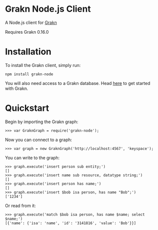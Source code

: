 # Grakn Node.js Client

A Node.js client for [Grakn](https://grakn.ai)

Requires Grakn 0.16.0

# Installation

To install the Grakn client, simply run:

```
npm install grakn-node
```

You will also need access to a Grakn database. Head [here](https://grakn.ai/pages/documentation/get-started/setup-guide.html) to get started with Grakn.

# Quickstart

Begin by importing the Grakn graph:

```
>>> var GraknGraph = require('grakn-node');
```

Now you can connect to a graph:

```
>>> var graph = new GraknGraph('http://localhost:4567', 'keyspace');
```

You can write to the graph:

```
>>> graph.execute('insert person sub entity;')
[]
>>> graph.execute('insert name sub resource, datatype string;')
[]
>>> graph.execute('insert person has name;')
[]
>>> graph.execute('insert $bob isa person, has name "Bob";')
['1234']
```

Or read from it:

```
>>> graph.execute('match $bob isa person, has name $name; select $name;')
[{'name': {'isa': 'name', 'id': '3141816', 'value': 'Bob'}}]
```
